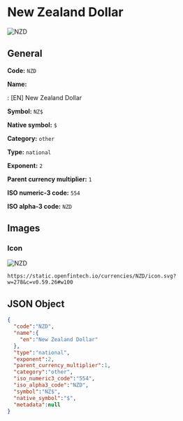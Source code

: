 
# New Zealand Dollar 
![NZD](https://static.openfintech.io/currencies/NZD/icon.svg?w=278&c=v0.59.26#w100)  

## General 
 
**Code:** `NZD` 
 
**Name:** 
 
:	[EN] New Zealand Dollar 
 
**Symbol:** `NZ$` 
 
**Native symbol:** `$` 
 
**Category:** `other` 
 
**Type:** `national` 
 
**Exponent:** `2` 
 
**Parent currency multiplier:** `1` 
 
**ISO numeric-3 code:** `554` 
 
**ISO alpha-3 code:** `NZD` 
 

## Images 

### Icon 
 
![NZD](https://static.openfintech.io/currencies/NZD/icon.svg?w=278&c=v0.59.26#w100)  

```
https://static.openfintech.io/currencies/NZD/icon.svg?w=278&c=v0.59.26#w100
```  

## JSON Object 

```json
{
  "code":"NZD",
  "name":{
    "en":"New Zealand Dollar"
  },
  "type":"national",
  "exponent":2,
  "parent_currency_multiplier":1,
  "category":"other",
  "iso_numeric3_code":"554",
  "iso_alpha3_code":"NZD",
  "symbol":"NZ$",
  "native_symbol":"$",
  "metadata":null
}
```  
